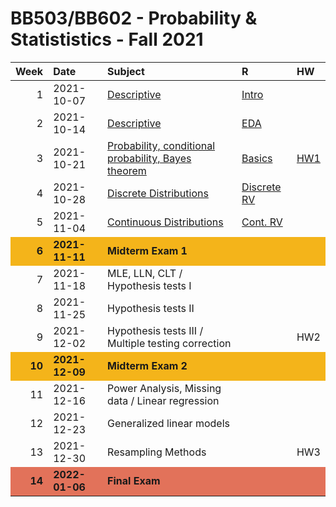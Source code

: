 BB503/BB602 - Probability & Statististics - Fall 2021
================

<table>
<thead>
<tr>
<th style="text-align:right;">
Week
</th>
<th style="text-align:left;">
Date
</th>
<th style="text-align:left;">
Subject
</th>
<th style="text-align:left;">
R
</th>
<th style="text-align:left;">
HW
</th>
</tr>
</thead>
<tbody>
<tr>
<td style="text-align:right;">
1
</td>
<td style="text-align:left;">
2021-10-07
</td>
<td style="text-align:left;">
<a href="https://github.com/egeulgen/BB503_BB602_21_22/blob/main/lectures/1.descriptive.pdf" style="     ">Descriptive</a>
</td>
<td style="text-align:left;">
<a href="https://github.com/egeulgen/BB503_BB602_21_22/blob/main/scripts/1.intro.R" style="     ">Intro</a>
</td>
<td style="text-align:left;">
</td>
</tr>
<tr>
<td style="text-align:right;">
2
</td>
<td style="text-align:left;">
2021-10-14
</td>
<td style="text-align:left;">
<a href="https://github.com/egeulgen/BB503_BB602_21_22/blob/main/lectures/2.descriptive.pdf" style="     ">Descriptive</a>
</td>
<td style="text-align:left;">
<a href="https://github.com/egeulgen/BB503_BB602_21_22/blob/main/scripts/2.EDA.pdf" style="     ">EDA</a>
</td>
<td style="text-align:left;">
</td>
</tr>
<tr>
<td style="text-align:right;">
3
</td>
<td style="text-align:left;">
2021-10-21
</td>
<td style="text-align:left;">
<a href="https://github.com/egeulgen/BB503_BB602_21_22/blob/main/lectures/3.probability.pdf" style="     ">Probability,
conditional probability, Bayes theorem</a>
</td>
<td style="text-align:left;">
<a href="https://github.com/egeulgen/BB503_BB602_21_22/blob/main/scripts/3.basics.pdf" style="     ">Basics</a>
</td>
<td style="text-align:left;">
<a href="https://github.com/egeulgen/BB503_BB602_21_22/blob/main/Homeworks/HW1.pdf" style="     ">HW1</a>
</td>
</tr>
<tr>
<td style="text-align:right;">
4
</td>
<td style="text-align:left;">
2021-10-28
</td>
<td style="text-align:left;">
<a href="https://github.com/egeulgen/BB503_BB602_21_22/blob/main/lectures/4.discrete_distributions.pdf" style="     ">Discrete
Distributions</a>
</td>
<td style="text-align:left;">
<a href="https://github.com/egeulgen/BB503_BB602_21_22/blob/main/scripts/4.discrete_distr.pdf" style="     ">Discrete
RV</a>
</td>
<td style="text-align:left;">
</td>
</tr>
<tr>
<td style="text-align:right;">
5
</td>
<td style="text-align:left;">
2021-11-04
</td>
<td style="text-align:left;">
<a href="https://github.com/egeulgen/BB503_BB602_21_22/blob/main/lectures/5.continuous_distributions.pdf" style="     ">Continuous
Distributions</a>
</td>
<td style="text-align:left;">
<a href="https://github.com/egeulgen/BB503_BB602_21_22/blob/main/scripts/5.cont_distr.pdf" style="     ">Cont.
RV</a>
</td>
<td style="text-align:left;">
</td>
</tr>
<tr>
<td style="text-align:right;font-weight: bold;background-color: #F4B41A !important;">
6
</td>
<td style="text-align:left;font-weight: bold;background-color: #F4B41A !important;">
2021-11-11
</td>
<td style="text-align:left;font-weight: bold;background-color: #F4B41A !important;">
Midterm Exam 1
</td>
<td style="text-align:left;font-weight: bold;background-color: #F4B41A !important;">
</td>
<td style="text-align:left;font-weight: bold;background-color: #F4B41A !important;">
</td>
</tr>
<tr>
<td style="text-align:right;">
7
</td>
<td style="text-align:left;">
2021-11-18
</td>
<td style="text-align:left;">
MLE, LLN, CLT / Hypothesis tests I
</td>
<td style="text-align:left;">
</td>
<td style="text-align:left;">
</td>
</tr>
<tr>
<td style="text-align:right;">
8
</td>
<td style="text-align:left;">
2021-11-25
</td>
<td style="text-align:left;">
Hypothesis tests II
</td>
<td style="text-align:left;">
</td>
<td style="text-align:left;">
</td>
</tr>
<tr>
<td style="text-align:right;">
9
</td>
<td style="text-align:left;">
2021-12-02
</td>
<td style="text-align:left;">
Hypothesis tests III / Multiple testing correction
</td>
<td style="text-align:left;">
</td>
<td style="text-align:left;">
HW2
</td>
</tr>
<tr>
<td style="text-align:right;font-weight: bold;background-color: #F4B41A !important;">
10
</td>
<td style="text-align:left;font-weight: bold;background-color: #F4B41A !important;">
2021-12-09
</td>
<td style="text-align:left;font-weight: bold;background-color: #F4B41A !important;">
Midterm Exam 2
</td>
<td style="text-align:left;font-weight: bold;background-color: #F4B41A !important;">
</td>
<td style="text-align:left;font-weight: bold;background-color: #F4B41A !important;">
</td>
</tr>
<tr>
<td style="text-align:right;">
11
</td>
<td style="text-align:left;">
2021-12-16
</td>
<td style="text-align:left;">
Power Analysis, Missing data / Linear regression
</td>
<td style="text-align:left;">
</td>
<td style="text-align:left;">
</td>
</tr>
<tr>
<td style="text-align:right;">
12
</td>
<td style="text-align:left;">
2021-12-23
</td>
<td style="text-align:left;">
Generalized linear models
</td>
<td style="text-align:left;">
</td>
<td style="text-align:left;">
</td>
</tr>
<tr>
<td style="text-align:right;">
13
</td>
<td style="text-align:left;">
2021-12-30
</td>
<td style="text-align:left;">
Resampling Methods
</td>
<td style="text-align:left;">
</td>
<td style="text-align:left;">
HW3
</td>
</tr>
<tr>
<td style="text-align:right;font-weight: bold;background-color: #E2725A !important;">
14
</td>
<td style="text-align:left;font-weight: bold;background-color: #E2725A !important;">
2022-01-06
</td>
<td style="text-align:left;font-weight: bold;background-color: #E2725A !important;">
Final Exam
</td>
<td style="text-align:left;font-weight: bold;background-color: #E2725A !important;">
</td>
<td style="text-align:left;font-weight: bold;background-color: #E2725A !important;">
</td>
</tr>
</tbody>
</table>
